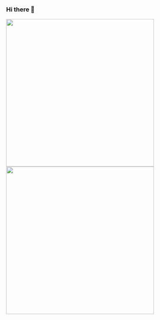 ### Hi there 👋

<!--
**dKosarevsky/dKosarevsky** is a ✨ _special_ ✨ repository because its `README.md` (this file) appears on your GitHub profile.

Here are some ideas to get you started:

- 🔭 I’m currently working on ...
- 🌱 I’m currently learning ...
- 👯 I’m looking to collaborate on ...
- 🤔 I’m looking for help with ...
- 💬 Ask me about ...
- 📫 How to reach me: ...
- 😄 Pronouns: ...
- ⚡ Fun fact: ...
-->

<center>
      <div>
                  <td><img width="400px" align="left" src="https://github-readme-stats.vercel.app/api?username=dkosarevsky&theme=dark&show_icons=true&hide_border=true&count_private=true&layout=compact" /> </td>
                  <td><img width="400px" align="left" src="https://github-readme-stats.vercel.app/api/top-langs/?username=dkosarevsky&theme=dark&hide=html&layout=compact" /> </td>
      </div>
</center>
